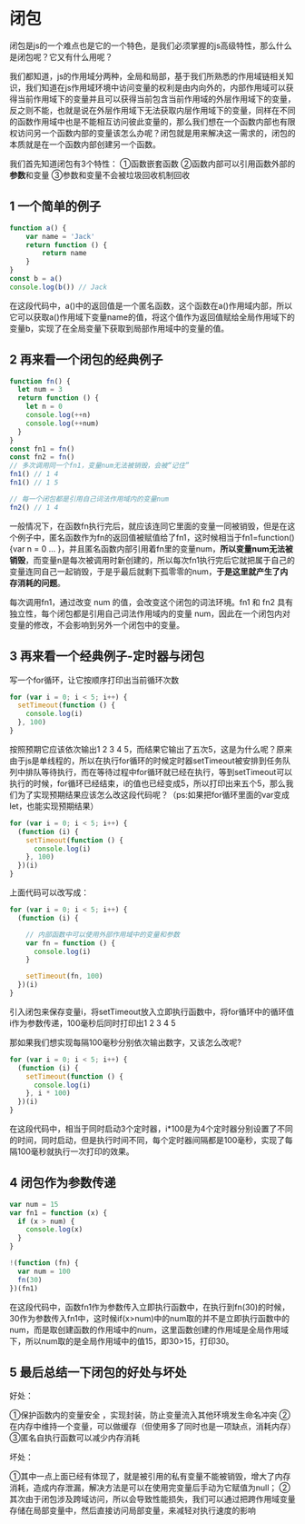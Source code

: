 # 闭包

闭包是js的一个难点也是它的一个特色，是我们必须掌握的js高级特性，那么什么是闭包呢？它又有什么用呢？

我们都知道，js的作用域分两种，全局和局部，基于我们所熟悉的作用域链相关知识，我们知道在js作用域环境中访问变量的权利是由内向外的，内部作用域可以获得当前作用域下的变量并且可以获得当前包含当前作用域的外层作用域下的变量，反之则不能，也就是说在外层作用域下无法获取内层作用域下的变量，同样在不同的函数作用域中也是不能相互访问彼此变量的，那么我们想在一个函数内部也有限权访问另一个函数内部的变量该怎么办呢？闭包就是用来解决这一需求的，闭包的本质就是在一个函数内部创建另一个函数。

我们首先知道闭包有3个特性：
①函数嵌套函数
②函数内部可以引用函数外部的**参数**和变量
③参数和变量不会被垃圾回收机制回收

## 1 一个简单的例子

```js
function a() {
    var name = 'Jack'
    return function () {
        return name
    }
}
const b = a()
console.log(b()) // Jack
```
在这段代码中，a()中的返回值是一个匿名函数，这个函数在a()作用域内部，所以它可以获取a()作用域下变量name的值，将这个值作为返回值赋给全局作用域下的变量b，实现了在全局变量下获取到局部作用域中的变量的值。

## 2 再来看一个闭包的经典例子

```js
function fn() {
  let num = 3
  return function () {
    let n = 0
    console.log(++n)
    console.log(++num)
  }
}
const fn1 = fn()
const fn2 = fn()
// 多次调用同一个fn1，变量num无法被销毁，会被“记住”
fn1() // 1 4
fn1() // 1 5

// 每一个闭包都是引用自己词法作用域内的变量num
fn2() // 1 4
```

一般情况下，在函数fn执行完后，就应该连同它里面的变量一同被销毁，但是在这个例子中，匿名函数作为fn的返回值被赋值给了fn1，这时候相当于fn1=function(){var n = 0 … }，并且匿名函数内部引用着fn里的变量num，**所以变量num无法被销毁**，而变量n是每次被调用时新创建的，所以每次fn1执行完后它就把属于自己的变量连同自己一起销毁，于是乎最后就剩下孤零零的num，**于是这里就产生了内存消耗的问题**。

每次调用fn1，通过改变 num 的值，会改变这个闭包的词法环境。fn1 和 fn2 具有独立性，每个闭包都是引用自己词法作用域内的变量 num，因此在一个闭包内对变量的修改，不会影响到另外一个闭包中的变量。 

## 3 再来看一个经典例子-定时器与闭包

写一个for循环，让它按顺序打印出当前循环次数

```js
for (var i = 0; i < 5; i++) {
  setTimeout(function () {
    console.log(i)
  }, 100)
}
```

按照预期它应该依次输出1 2 3 4 5，而结果它输出了五次5，这是为什么呢？原来由于js是单线程的，所以在执行for循环的时候定时器setTimeout被安排到任务队列中排队等待执行，而在等待过程中for循环就已经在执行，等到setTimeout可以执行的时候，for循环已经结束，i的值也已经变成5，所以打印出来五个5，那么我们为了实现预期结果应该怎么改这段代码呢？（ps:如果把for循环里面的var变成let，也能实现预期结果）

```js
for (var i = 0; i < 5; i++) {
  (function (i) {
    setTimeout(function () {
      console.log(i)
    }, 100)
  })(i)
}
```

上面代码可以改写成：

```js
for (var i = 0; i < 5; i++) {
  (function (i) {

    // 内部函数中可以使用外部作用域中的变量和参数
    var fn = function () {
      console.log(i)
    }

    setTimeout(fn, 100)
  })(i)
}
```

引入闭包来保存变量i，将setTimeout放入立即执行函数中，将for循环中的循环值i作为参数传递，100毫秒后同时打印出1 2 3 4 5

那如果我们想实现每隔100毫秒分别依次输出数字，又该怎么改呢?

```js
for (var i = 0; i < 5; i++) {
  (function (i) {
    setTimeout(function () {
      console.log(i)
    }, i * 100)
  })(i)
}
```

在这段代码中，相当于同时启动3个定时器，i*100是为4个定时器分别设置了不同的时间，同时启动，但是执行时间不同，每个定时器间隔都是100毫秒，实现了每隔100毫秒就执行一次打印的效果。

## 4 闭包作为参数传递

```js
var num = 15
var fn1 = function (x) {
  if (x > num) {
    console.log(x)
  }
}

!(function (fn) {
  var num = 100
  fn(30)
})(fn1)
```

在这段代码中，函数fn1作为参数传入立即执行函数中，在执行到fn(30)的时候，30作为参数传入fn1中，这时候if(x>num)中的num取的并不是立即执行函数中的num，而是取创建函数的作用域中的num，这里函数创建的作用域是全局作用域下，所以num取的是全局作用域中的值15，即30>15，打印30。

## 5 最后总结一下闭包的好处与坏处

好处：

①保护函数内的变量安全 ，实现封装，防止变量流入其他环境发生命名冲突
②在内存中维持一个变量，可以做缓存（但使用多了同时也是一项缺点，消耗内存）
③匿名自执行函数可以减少内存消耗

坏处：

①其中一点上面已经有体现了，就是被引用的私有变量不能被销毁，增大了内存消耗，造成内存泄漏，解决方法是可以在使用完变量后手动为它赋值为null；
②其次由于闭包涉及跨域访问，所以会导致性能损失，我们可以通过把跨作用域变量存储在局部变量中，然后直接访问局部变量，来减轻对执行速度的影响
